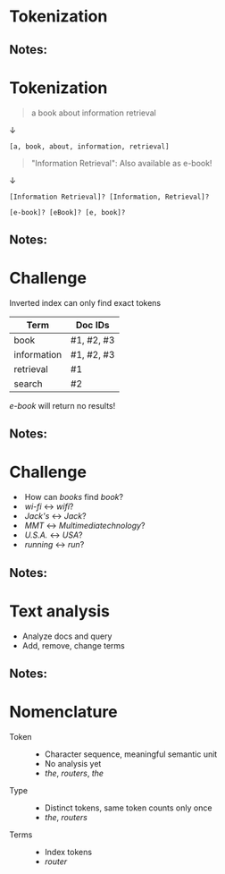 # Tokenization

Notes:
---
# Tokenization

> a book about information retrieval <!-- .element: class="fragment" data-fragment-index="1" -->

&darr; <!-- .element: class="fragment" data-fragment-index="2" -->

`[a, book, about, information, retrieval]` <!-- .element: class="fragment" data-fragment-index="2" -->

> "Information Retrieval": Also available as e-book! <!-- .element: class="fragment" data-fragment-index="3" -->

&darr; <!-- .element: class="fragment" data-fragment-index="4" -->

`[Information Retrieval]? [Information, Retrieval]?` <!-- .element: class="fragment" data-fragment-index="4" -->

`[e-book]? [eBook]? [e, book]?` <!-- .element: class="fragment" data-fragment-index="4" -->

Notes:
---
# Challenge

Inverted index can only find exact tokens

| Term        | Doc IDs    |
|-------------|------------|
| book        | #1, #2, #3 |
| information | #1, #2, #3 |
| retrieval   | #1         |
| search      | #2         |

 _e-book_ will return no results!

Notes:
---
# Challenge

* &shy;<!-- .element: class="fragment" --> How can _books_ find _book_?
* &shy;<!-- .element: class="fragment" --> _wi-fi_ &leftrightarrow; _wifi_?
* &shy;<!-- .element: class="fragment" --> _Jack's_ &leftrightarrow; _Jack_?
* &shy;<!-- .element: class="fragment" --> _MMT_ &leftrightarrow; _Multimediatechnology_?
* &shy;<!-- .element: class="fragment" --> _U.S.A._ &leftrightarrow; _USA_?
* &shy;<!-- .element: class="fragment" --> _running_ &leftrightarrow; _run_?

Notes:
---
# Text analysis

* Analyze docs and query
* Add, remove, change terms

Notes:
---
# Nomenclature

<dl>
    <dt>Token</dt><!-- .element: class="fragment" data-fragment-index="1" -->
    <dd>
        <ul>
            <li>Character sequence, meaningful semantic unit</li>
            <li>No analysis yet</li>
            <li><em>the</em>, <em>routers</em>, <em>the</em></li>
        </ul>
    </dd><!-- .element: class="fragment" data-fragment-index="1" -->
    <dt>Type</dt><!-- .element: class="fragment" data-fragment-index="2" -->
    <dd>
        <ul>
            <li>Distinct tokens, same token counts only once</li>
            <li><em>the</em>, <em>routers</em></li>
        </ul>
    </dd><!-- .element: class="fragment" data-fragment-index="2" -->
    <dt>Terms</dt><!-- .element: class="fragment" data-fragment-index="3" -->
    <dd>
        <ul>
            <li>Index tokens</li>
            <li><em>router</em></li>
        </ul>
    </dd><!-- .element: class="fragment" data-fragment-index="3" -->
</dl>

